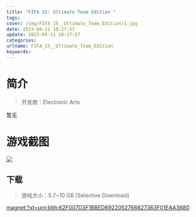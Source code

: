 ```yaml
---
title: "FIFA 15: Ultimate Team Edition "
tags: 
cover: /img/FIFA_15__Ultimate_Team_Edition/1.jpg
date: 2023-04-11 10:27:57
update: 2023-04-11 10:27:57
categories: 
urlname: FIFA_15__Ultimate_Team_Edition
keywords: 
---
```

# 简介

> 开发商：Electronic Arts

暂无

# 游戏截图

![](/img/FIFA_15__Ultimate_Team_Edition/2.jpg)


## 下载

> 游戏大小：5.7~10 GB [Selective Download]

[magnet:?xt=urn:btih:62F007D3F1BBED6922052766627363F01EAA3680](magnet:?xt=urn:btih:62F007D3F1BBED6922052766627363F01EAA3680)